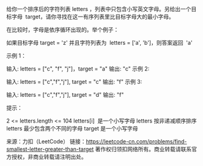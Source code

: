 给你一个排序后的字符列表 letters ，列表中只包含小写英文字母。另给出一个目标字母  target，请你寻找在这一有序列表里比目标字母大的最小字母。

在比较时，字母是依序循环出现的。举个例子：

如果目标字母 target = 'z' 并且字符列表为  letters = ['a', 'b']，则答案返回  'a'



示例 1：

输入: letters = ["c", "f", "j"]，target = "a"
输出: "c"
示例 2:

输入: letters = ["c","f","j"], target = "c"
输出: "f"
示例 3:

输入: letters = ["c","f","j"], target = "d"
输出: "f"



提示：

2 <= letters.length <= 104
letters[i]  是一个小写字母
letters 按非递减顺序排序
letters 最少包含两个不同的字母
target 是一个小写字母

来源：力扣（LeetCode）
链接：https://leetcode-cn.com/problems/find-smallest-letter-greater-than-target
著作权归领扣网络所有。商业转载请联系官方授权，非商业转载请注明出处。
